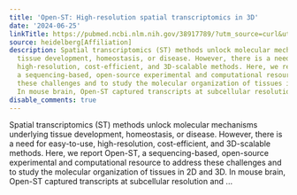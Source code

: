 ```yaml
---
title: 'Open-ST: High-resolution spatial transcriptomics in 3D'
date: '2024-06-25'
linkTitle: https://pubmed.ncbi.nlm.nih.gov/38917789/?utm_source=curl&utm_medium=rss&utm_campaign=pubmed-2&utm_content=1FakS-2QOkCT8HsMOQP1bCRQ4YzyumYOmxmF0moLsQ3dFB1E9V&fc=20220326224207&ff=20240626181739&v=2.18.0.post9+e462414
source: heidelberg[Affiliation]
description: Spatial transcriptomics (ST) methods unlock molecular mechanisms underlying
  tissue development, homeostasis, or disease. However, there is a need for easy-to-use,
  high-resolution, cost-efficient, and 3D-scalable methods. Here, we report Open-ST,
  a sequencing-based, open-source experimental and computational resource to address
  these challenges and to study the molecular organization of tissues in 2D and 3D.
  In mouse brain, Open-ST captured transcripts at subcellular resolution and ...
disable_comments: true
---
```

Spatial transcriptomics (ST) methods unlock molecular mechanisms underlying tissue development, homeostasis, or disease. However, there is a need for easy-to-use, high-resolution, cost-efficient, and 3D-scalable methods. Here, we report Open-ST, a sequencing-based, open-source experimental and computational resource to address these challenges and to study the molecular organization of tissues in 2D and 3D. In mouse brain, Open-ST captured transcripts at subcellular resolution and ...